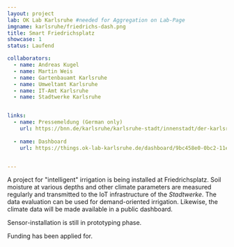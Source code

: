 ```yaml
---
layout: project
lab: OK Lab Karlsruhe #needed for Aggregation on Lab-Page
imgname: karlsruhe/friedrichs-dash.png
title: Smart Friedrichsplatz
showcase: 1
status: Laufend

collaborators:
  - name: Andreas Kugel
  - name: Martin Weis
  - name: Gartenbauamt Karlsruhe
  - name: Umweltamt Karlsruhe
  - name: IT-Amt Karlsruhe
  - name: Stadtwerke Karlsruhe


links:
  - name: Pressemeldung (German only)
    url: https://bnn.de/karlsruhe/karlsruhe-stadt/innenstadt/der-karlsruher-friedrichsplatz-soll-sich-mit-sensoren-und-steuerungsgeraeten-bald-selbst-bewaessern
    
  - name: Dashboard
    url: https://things.ok-lab-karlsruhe.de/dashboard/9bc458e0-0bc2-11ec-919d-8bc50394b7ca?publicId=a41e68a0-0bc2-11ec-919d-8bc50394b7ca


---
```


A project for "intelligent" irrigation is being installed at Friedrichsplatz. Soil moisture at various depths and other climate parameters are measured regularly and transmitted to the IoT infrastructure of the *Stadtwerke*. The data evaluation can be used for demand-oriented irrigation. Likewise, the climate data will be made available in a public dashboard.

Sensor-installation is still in prototyping phase.

Funding has been applied for.
